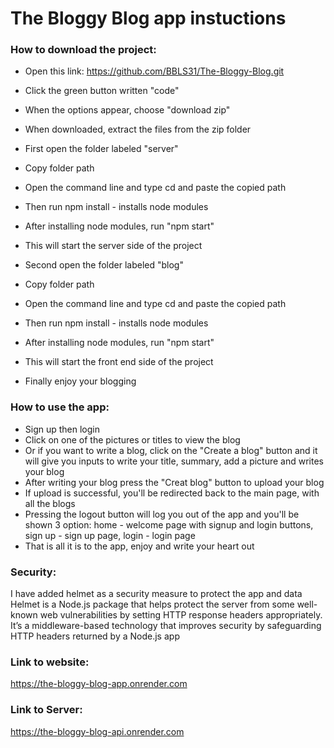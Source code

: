 # The Bloggy Blog app instuctions

### How to download the project:
* Open this link: https://github.com/BBLS31/The-Bloggy-Blog.git
* Click the green button written "code"
* When the options appear, choose "download zip"
* When downloaded, extract the files from the zip folder
  
* First open the folder labeled "server"
* Copy folder path
* Open the command line and type cd and paste the copied path
* Then run npm install - installs node modules
* After installing node modules, run "npm start"
* This will start the server side of the project

* Second open the folder labeled "blog"
* Copy folder path
* Open the command line and type cd and paste the copied path
* Then run npm install - installs node modules
* After installing node modules, run "npm start"
* This will start the front end side of the project
* Finally enjoy your blogging

### How to use the app:

* Sign up then login
* Click on one of the pictures or titles to view the blog
* Or if you want to write a blog, click on the "Create a blog" button and it will give you inputs to write your title, summary, add a picture and writes your blog
* After writing your blog press the "Creat blog" button to upload your blog
* If upload is successful, you'll be redirected back to the main page, with all the blogs
* Pressing the logout button will log you out of the app and you'll be shown 3 option: home - welcome page with signup and login buttons, sign up - sign up page, login - login page
* That is all it is to the app, enjoy and write your heart out

### Security:
I have added helmet as a security measure to protect the app and data 
Helmet is a Node.js package that helps protect the server from some well-known web vulnerabilities by setting HTTP response headers appropriately. 
It’s a middleware-based technology that improves security by safeguarding HTTP headers returned by a Node.js app

### Link to website:
https://the-bloggy-blog-app.onrender.com

### Link to Server:
https://the-bloggy-blog-api.onrender.com
